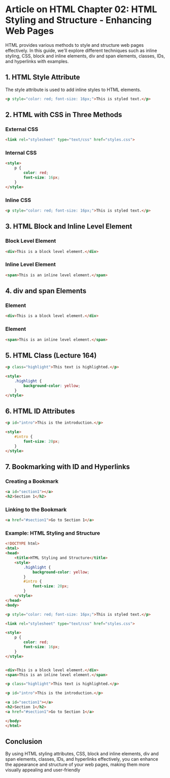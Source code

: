 # Article on HTML Chapter 02: HTML Styling and Structure - Enhancing Web Pages

HTML provides various methods to style and structure web pages effectively. In this guide, we'll explore different techniques such as inline styling, CSS, block and inline elements, div and span elements, classes, IDs, and hyperlinks with examples.

## 1. HTML Style Attribute
The style attribute is used to add inline styles to HTML elements.

```html
<p style="color: red; font-size: 16px;">This is styled text.</p>
```

## 2. HTML with CSS in Three Methods
### External CSS

```html
<link rel="stylesheet" type="text/css" href="styles.css">
```

### Internal CSS

```html
<style>
    p {
        color: red;
        font-size: 16px;
    }
</style>
```

### Inline CSS

```html
<p style="color: red; font-size: 16px;">This is styled text.</p>
```

## 3. HTML Block and Inline Level Element
### Block Level Element
```html
<div>This is a block level element.</div>
```

### Inline Level Element
```html
<span>This is an inline level element.</span>
```

## 4. div and span Elements

### <div> Element
```html
<div>This is a block level element.</div>
```

### <span> Element
```html
<span>This is an inline level element.</span>
```

## 5. HTML Class (Lecture 164)
```html
<p class="highlight">This text is highlighted.</p>

<style>
    .highlight {
        background-color: yellow;
    }
</style>
```

## 6. HTML ID Attributes
```html
<p id="intro">This is the introduction.</p>

<style>
    #intro {
        font-size: 20px;
    }
</style>
```

## 7. Bookmarking with ID and Hyperlinks
### Creating a Bookmark
```html
<a id="section1"></a>
<h2>Section 1</h2>
```

### Linking to the Bookmark
```html
<a href="#section1">Go to Section 1</a>
```

### Example: HTML Styling and Structure
```html
<!DOCTYPE html>
<html>
<head>
    <title>HTML Styling and Structure</title>
    <style>
        .highlight {
            background-color: yellow;
        }
        #intro {
            font-size: 20px;
        }
    </style>
</head>
<body>

<p style="color: red; font-size: 16px;">This is styled text.</p>

<link rel="stylesheet" type="text/css" href="styles.css">

<style>
    p {
        color: red;
        font-size: 16px;
    }
</style>


<div>This is a block level element.</div>
<span>This is an inline level element.</span>

<p class="highlight">This text is highlighted.</p>

<p id="intro">This is the introduction.</p>

<a id="section1"></a>
<h2>Section 1</h2>
<a href="#section1">Go to Section 1</a>

</body>
</html>
```

## Conclusion
By using HTML styling attributes, CSS, block and inline elements, div and span elements, classes, IDs, and hyperlinks effectively, you can enhance the appearance and structure of your web pages, making them more visually appealing and user-friendly